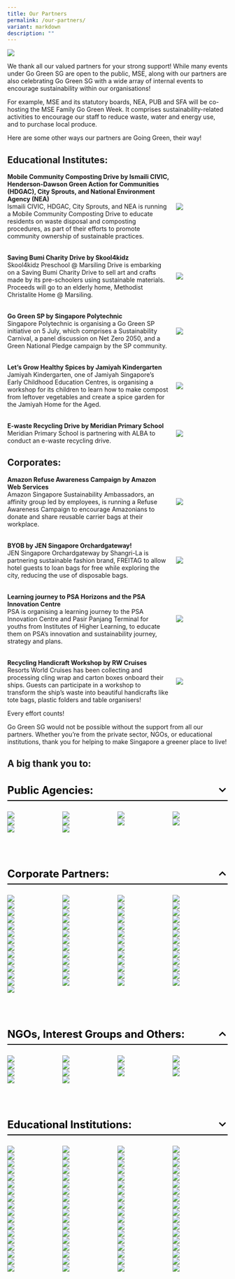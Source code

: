 ```yaml
---
title: Our Partners
permalink: /our-partners/
variant: markdown
description: ""
---
```

![](/images/banner-about-us.png)

We thank all our valued partners for your strong support! While many events under Go Green SG are open to the public, MSE, along with our partners are also celebrating Go Green SG with a wide array of internal events to encourage sustainability within our organisations!

For example, MSE and its statutory boards, NEA, PUB and SFA will be co-hosting the MSE Family Go Green Week. It comprises sustainability-related activities to encourage our staff to reduce waste, water and energy use, and to purchase local produce. 

Here are some other ways our partners are Going Green, their way!

## Educational Institutes:

<style>
	.two-col {
		display: flex;
    flex-direction: column;
		gap: 2rem;
	
	}
	
	.two-col__item {
		display: flex;
		align-items: center;
		justify-content: space-between;
		flex-wrap: wrap;
		gap: 1rem;
	
	}
	
	.two-col__item__body {
		flex: 1 1 70%;
	
	}
	
	div.two-col__item__body p,
	div.two-col__item__body p.two-col__item__title {
		margin: 0;
	
	}
	
	.two-col__item__image {
	    flex: 1 1 20%;
	
	}
	
	.two-col__item__image img {
		max-width: 100px;
    margin-right: 0;
	
	}
	
	@media (max-width: 576px) {
		.two-col__item__body {
			flex: 1 1 100%;
	
		}
	
		.two-col__item__image {
			order: -1;
	
		}
	
		.two-col__item__image img {
			margin: auto;
		}
	
	}
	
</style>

<div class="two-col">
		<div class="two-col__item">
		<div class="two-col__item__body">
			<p class="two-col__item__title"><strong>Mobile Community Composting Drive by Ismaili CIVIC, Henderson-Dawson Green Action for Communities (HDGAC), City Sprouts, and National Environment Agency (NEA)</strong></p>
			<p>Ismaili CIVIC, HDGAC, City Sprouts, and NEA  is running a Mobile Community Composting Drive to educate residents on waste disposal and composting procedures, as part of their efforts to promote community ownership of sustainable practices.</p>
		</div>
		<div class="two-col__item__image">
			<img src="/images/Our%20Partners/Special%20Mentions/educational-1.png">
		</div>
	</div>
	<div class="two-col__item">
		<div class="two-col__item__body">
			<p class="two-col__item__title"><strong>Saving Bumi Charity Drive by Skool4kidz</strong></p>
			<p>Skool4kidz Preschool @ Marsiling Drive is embarking on a Saving Bumi Charity Drive to sell art and crafts made by its pre-schoolers using sustainable materials. Proceeds will go to an elderly home, Methodist Christalite Home @ Marsiling.</p>
		</div>
		<div class="two-col__item__image">
			<img src="/images/Our%20Partners/Special%20Mentions/educational-2.png">
		</div>
	</div>
	<div class="two-col__item">
		<div class="two-col__item__body">
			<p class="two-col__item__title"><strong>Go Green SP by Singapore Polytechnic</strong></p>
			<p>Singapore Polytechnic is organising a Go Green SP initiative on 5 July, which comprises a Sustainability Carnival, a panel discussion on Net Zero 2050, and a Green National Pledge campaign by the SP community.</p>
		</div>
		<div class="two-col__item__image">
			<img src="/images/Our%20Partners/Special%20Mentions/educational-4.png">
		</div>
	</div>
	<div class="two-col__item">
		<div class="two-col__item__body">
			<p class="two-col__item__title"><strong>Let’s Grow Healthy Spices by Jamiyah Kindergarten</strong></p>
			<p>Jamiyah Kindergarten, one of Jamiyah Singapore’s Early Childhood Education Centres, is organising a workshop for its children to learn how to make compost from leftover vegetables and create a spice garden for the Jamiyah Home for the Aged.</p>
		</div>
		<div class="two-col__item__image">
			<img src="/images/Our%20Partners/Special%20Mentions/educational-3.png">
		</div>
	</div>
	<div class="two-col__item">
		<div class="two-col__item__body">
			<p class="two-col__item__title"><strong>E-waste Recycling Drive by Meridian Primary School</strong></p>
			<p>Meridian Primary School is partnering with ALBA to conduct an e-waste recycling drive.
			</p>
		</div>
		<div class="two-col__item__image">
			<img src="/images/Our%20Partners/Special%20Mentions/educational-5.png">
		</div>
	</div>
</div>

## Corporates:
<div class="two-col">
	<div class="two-col__item">
		<div class="two-col__item__body">
			<p class="two-col__item__title"><strong>Amazon Refuse Awareness Campaign by Amazon Web Services</strong></p>
			<p>Amazon Singapore Sustainability Ambassadors, an affinity group led by employees, is running a Refuse Awareness Campaign to encourage Amazonians to donate and share reusable carrier bags at their workplace.</p>
		</div>
		<div class="two-col__item__image">
			<img src="/images/Our%20Partners/Special%20Mentions/amazon.png">
		</div>
	</div>
	<div class="two-col__item">
		<div class="two-col__item__body">
			<p class="two-col__item__title"><strong>BYOB by JEN Singapore Orchardgateway!</strong></p>
			<p>JEN Singapore Orchardgateway by Shangri-La is partnering sustainable fashion brand, FREITAG to allow hotel guests to loan bags for free while exploring the city,  reducing the use of disposable bags.</p>
		</div>
		<div class="two-col__item__image">
			<img src="/images/Our%20Partners/Corporate/jen%20singapore.png">
		</div>
	</div>
	<div class="two-col__item">
		<div class="two-col__item__body">
			<p class="two-col__item__title"><strong>Learning journey to PSA Horizons and the PSA Innovation Centre</strong></p>
			<p>PSA is organising a learning journey to the PSA Innovation Centre and Pasir Panjang Terminal for youths from Institutes of Higher Learning, to educate them on PSA’s innovation and sustainability journey, strategy and plans.</p>
		</div>
		<div class="two-col__item__image">
			<img src="/images/Our%20Partners/Corporate/psa%20corporation.png">
		</div>
	</div>
	<div class="two-col__item">
		<div class="two-col__item__body">
			<p class="two-col__item__title"><strong>Recycling Handicraft Workshop by RW Cruises</strong></p>
			<p>Resorts World Cruises has been collecting and processing cling wrap and carton boxes onboard their ships. Guests can participate in a workshop to transform the ship’s waste into beautiful handicrafts like tote bags, plastic folders and table organisers!</p>
		</div>
		<div class="two-col__item__image">
			<img src="/images/Our%20Partners/Corporate/resort%20world%20cruises%20(rw%20cruises).PNG">
		</div>
	</div>
</div>


Every effort counts!

Go Green SG would not be possible without the support from all our partners. Whether you’re from the private sector, NGOs, or educational institutions, thank you for helping to make Singapore a greener place to live! 


## A big thank you to:
<style>
	.accordion {
		margin-bottom: 1.5rem;
	}
	
	.accordion .row {
		display: grid;
		grid-template-columns: repeat(4, 1fr);
		/* gap: .5rem; */
		margin: 0;
	}
	
	.accordion .row .col {
		width: 100%;
	}
	
	.accordion > .bp-accordion-header {
		background-color: transparent;
		padding-bottom: .5rem;
		border-bottom: 2px solid black;
		font-size: 24px;
	}
	
	.bp-accordion-body {
		margin-bottom: 5rem;
	}
	
	.accordion > .bp-accordion-header:hover {
		background-color: transparent;
	}
	
	.accordion > .bp-accordion-header > .bp-accordion-button {
		display: block;
		width: 100%;
		text-decoration: none;
		margin: 0;
		color: black;
	}
	
	.bp-accordion-button::before {
		content: "";
	}
	
	.bp-accordion-button.sgds-icon-plus {
		content: "";
	}
	
	.bp-accordion-button.sgds-icon-minus {
		content: "";
	}
	
	.bp-accordion-button-wrapper {
		display: flex;
		justify-content: space-between;
		align-items: center;
	}
	
	.arrow-icon {
		transition: all .5s;
		transform: rotate(180deg);
	}
	
	.accordion:first-child .arrow-icon {
		transform: rotate(0);
	}
	
	.bp-accordion-header:has( > .bp-accordion-button.sgds-icon-plus) .arrow-icon {
	transform: rotate(180deg);
	}
	
	.bp-accordion-header:has( > .bp-accordion-button.sgds-icon-minus) .arrow-icon {
	transform: rotate(0);
	}
</style>
 
<div class="accordion-container">
    <div class="accordion">
        <h3 class="bp-accordion-header">
            <a class="bp-accordion-button">
							<div class="bp-accordion-button-wrapper">
									<span>Public Agencies:</span>
									<svg viewBox="0 0 24 24" height="24" width="24" xmlns="http://www.w3.org/2000/svg" class="arrow-icon"><g stroke-width="1" stroke="none" fill-rule="evenodd" fill="none" id="feArrowDown0"><g fill="currentColor" id="feArrowDown1"><path d="m6 7l6 6l6-6l2 2l-8 8l-8-8z" id="feArrowDown2"></path></g></g></svg>
							</div>
            </a>
        </h3>
            <div class="bp-accordion-body">
							<div class="row">
								<div class="col is-one-quarter">
									<img src="/images/Our%20Partners/Public%20Agencies/govtech.png">
								</div>
								<div class="col is-one-quarter">
									<img src="/images/Our%20Partners/Public%20Agencies/landtransportauthority.jpg">
								</div>
								<div class="col is-one-quarter">
									<img src="/images/Our%20Partners/Public%20Agencies/ministryofsustainabilityandenvironment.jpg">
								</div>
								<div class="col is-one-quarter">
									<img src="/images/Our%20Partners/Public%20Agencies/nationalenvironmentalagency.jpg">
								</div>
								<div class="col is-one-quarter">
									<img src="/images/Our%20Partners/Public%20Agencies/national%20library%20board.PNG">
								</div>
								<div class="col is-one-quarter">
									<img src="/images/Our%20Partners/Public%20Agencies/nparks.PNG">
								</div>
								<div class="col is-one-quarter">
									<img src="/images/Our%20Partners/Public%20Agencies/publicutilitiesboard.jpg">
								</div>
								<div class="col is-one-quarter">
									<img src="/images/Our%20Partners/Public%20Agencies/sentosa%20dev%20corp.jpg">
								</div>
								<div class="col is-one-quarter">
									<img src="/images/Our%20Partners/Public%20Agencies/singapore%20food%20agency%20(sfa).jpg">
								</div>
								<div class="col is-one-quarter">
									<img src="/images/Our%20Partners/Public%20Agencies/singaporetourismboard.jpg">
								</div>
								</div>
							</div>
        </div>
    <div class="accordion">
        <h3 class="bp-accordion-header">
            <a class="bp-accordion-button">
							<div class="bp-accordion-button-wrapper">
									<span>Corporate Partners:</span>
									<svg viewBox="0 0 24 24" height="24" width="24" xmlns="http://www.w3.org/2000/svg" class="arrow-icon"><g stroke-width="1" stroke="none" fill-rule="evenodd" fill="none" id="feArrowDown0"><g fill="currentColor" id="feArrowDown1"><path d="m6 7l6 6l6-6l2 2l-8 8l-8-8z" id="feArrowDown2"></path></g></g></svg>
							</div>
            </a>
        </h3>
            <div class="bp-accordion-body">
							<div class="row">
								<div class="col is-one-quarter">
									<img src="/images/Our%20Partners/Corporate/amazon.png">
								</div>
								<div class="col is-one-quarter">
									<img src="/images/Our%20Partners/Corporate/asia-pacific-breweries-logo.png">
								</div>
								<div class="col is-one-quarter">
									<img src="/images/Our%20Partners/Corporate/carousell.png">
								</div>
								<div class="col is-one-quarter">
									<img src="/images/Our%20Partners/Corporate/castlery.png">
								</div>
								<div class="col is-one-quarter">
									<img src="/images/Our%20Partners/Corporate/changi%20airport%20cycling.png">
								</div>
								<div class="col is-one-quarter">
									<img src="/images/Our%20Partners/Corporate/circular.png">
								</div>
								<div class="col is-one-quarter">
									<img src="/images/Our%20Partners/Corporate/city%20developments%20limited.png">
								</div>
								<div class="col is-one-quarter">
									<img src="/images/Our%20Partners/Corporate/citysprouts.png">
								</div>
								<div class="col is-one-quarter">
									<img src="/images/Our%20Partners/Corporate/co%20nut%20ink.PNG">
								</div>
								<div class="col is-one-quarter">
									<img src="/images/Our%20Partners/Corporate/comcrop.png">
								</div>
								<div class="col is-one-quarter">
									<img src="/images/Our%20Partners/Corporate/fairmont%20swissotel%20joint.png">
								</div>
								<div class="col is-one-quarter">
									<img src="/images/Our%20Partners/Corporate/foodpanda.png">
								</div>
								<div class="col is-one-quarter">
									<img src="/images/Our%20Partners/Corporate/gardens%20by%20the%20bay%201.png">
								</div>
								<div class="col is-one-quarter">
									<img src="/images/Our%20Partners/Corporate/ginlee.png">
								</div>
								<div class="col is-one-quarter">
									<img src="/images/Our%20Partners/Corporate/goodfoodpeople.png">
								</div>
								<div class="col is-one-quarter">
									<img src="/images/Our%20Partners/Corporate/grab-logo.png">
								</div>
								<div class="col is-one-quarter">
									<img src="/images/Our%20Partners/Corporate/green%20sproutz%20singapore.png">
								</div>
								<div class="col is-one-quarter">
									<img src="/images/Our%20Partners/Corporate/greenscout.png">
								</div>
								<div class="col is-one-quarter">
									<img src="/images/Our%20Partners/Corporate/holocene.png">
								</div>
								<div class="col is-one-quarter">
									<img src="/images/Our%20Partners/Corporate/hotel%20indigo.png">
								</div>
								<div class="col is-one-quarter">
									<img src="/images/Our%20Partners/Corporate/indie-singapore-tours.png">
								</div>
								<div class="col is-one-quarter">
									<img src="/images/Our%20Partners/Corporate/intercontinental%20hotel.png">
								</div>
								<div class="col is-one-quarter">
									<img src="/images/Our%20Partners/Corporate/invosystems.png">
								</div>
								<div class="col is-one-quarter">
									<img src="/images/Our%20Partners/Corporate/jen%20singapore.png">
								</div>
								<div class="col is-one-quarter">
									<img src="/images/Our%20Partners/Corporate/kowabunga!.png">
								</div>
								<div class="col is-one-quarter">
									<img src="/images/Our%20Partners/Corporate/mandai-wildlife-group.png">
								</div>
								<div class="col is-one-quarter">
									<img src="/images/Our%20Partners/Corporate/marina%20bay%20sands%202.png">
								</div>
								<div class="col is-one-quarter">
									<img src="/images/Our%20Partners/Corporate/micron%20semiconductor.png">
								</div>
								<div class="col is-one-quarter">
									<img src="/images/Our%20Partners/Corporate/mount%20faber%20leisure%20group.png">
								</div>
								<div class="col is-one-quarter">
									<img src="/images/Our%20Partners/Corporate/mr%20bucket%20chocolaterie.png">
								</div>
								<div class="col is-one-quarter">
									<img src="/images/Our%20Partners/Corporate/open%20farm%20community.jpg">
								</div>
								<div class="col is-one-quarter">
									<img src="/images/Our%20Partners/Corporate/otolith%20entertainment.png">
								</div>
								<div class="col is-one-quarter">
									<img src="/images/Our%20Partners/Corporate/park%20royal%20on%20beach%20road.png">
								</div>
								<div class="col is-one-quarter">
									<img src="/images/Our%20Partners/Corporate/pass%20it%20on%20logo.PNG">
								</div>
								<div class="col is-one-quarter">
									<img src="/images/Our%20Partners/Corporate/pass%20it%20on.png">
								</div>
								<div class="col is-one-quarter">
									<img src="/images/Our%20Partners/Corporate/psa%20corporation.png">
								</div>
								<div class="col is-one-quarter">
									<img src="/images/Our%20Partners/Corporate/resort%20world%20cruises%20(rw%20cruises).PNG">
								</div>
								<div class="col is-one-quarter">
									<img src="/images/Our%20Partners/Corporate/saladstop!.png">
								</div>
								<div class="col is-one-quarter">
									<img src="/images/Our%20Partners/Corporate/schneider%20electric.png">
								</div>
								<div class="col is-one-quarter">
									<img src="/images/Our%20Partners/Corporate/sembcorp.png">
								</div>
								<div class="col is-one-quarter">
									<img src="/images/Our%20Partners/Corporate/servier.png">
								</div>
								<div class="col is-one-quarter">
									<img src="/images/Our%20Partners/Corporate/shangri-la%20singapore.png">
								</div>
								<div class="col is-one-quarter">
									<img src="/images/Our%20Partners/Corporate/shimizu%20corporation.png">
								</div>
								<div class="col is-one-quarter">
									<img src="/images/Our%20Partners/Corporate/sofitel-logo.png">
								</div>
								<div class="col is-one-quarter">
									<img src="/images/Our%20Partners/Corporate/susgain.png">
								</div>
								<div class="col is-one-quarter">
									<img src="/images/Our%20Partners/Corporate/sustenir_rgb_icon_gn.png">
								</div>
								<div class="col is-one-quarter">
									<img src="/images/Our%20Partners/Corporate/that%20wknd%20company.png">
								</div>
								<div class="col is-one-quarter">
									<img src="/images/Our%20Partners/Corporate/the%20fullerton%20hotel%20singapore.PNG">
								</div>								
								<div class="col is-one-quarter">
									<img src="/images/Our%20Partners/Corporate/tribe-logo.png">
								</div>									
								<div class="col is-one-quarter">
									<img src="/images/Our%20Partners/Corporate/unabiz.png">
								</div>									
								<div class="col is-one-quarter">
									<img src="/images/Our%20Partners/Corporate/untamed%20path.png">
								</div>
								<div class="col is-one-quarter">
									<img src="/images/Our%20Partners/Corporate/verizon%20communications.png">
								</div>									
								<div class="col is-one-quarter">
									<img src="/images/Our%20Partners/Corporate/young nautilus.png">
								</div>
								</div>
							</div>
        </div>
        <div class="accordion">
        <h3 class="bp-accordion-header">
					<a class="bp-accordion-button">
						<div class="bp-accordion-button-wrapper">
							<span>NGOs, Interest Groups and Others:</span>
							<svg viewBox="0 0 24 24" height="24" width="24" xmlns="http://www.w3.org/2000/svg" class="arrow-icon"><g stroke-width="1" stroke="none" fill-rule="evenodd" fill="none" id="feArrowDown0"><g fill="currentColor" id="feArrowDown1"><path d="m6 7l6 6l6-6l2 2l-8 8l-8-8z" id="feArrowDown2"></path></g></g></svg>
						</div>
					</a>
        </h3>
				<div class="bp-accordion-body">
					<div class="row">															
						<div class="col is-one-quarter">
							<img src="/images/Our%20Partners/NGOs%2C%20Interest%20Groups%20%26%20Others/champs%20for%20our%20environment.png">
						</div>						
						<div class="col is-one-quarter">
							<img src="/images/Our%20Partners/NGOs%2C%20Interest%20Groups%20%26%20Others/circularclassroom.jpg">
						</div>						
						<div class="col is-one-quarter">
							<img src="/images/Our%20Partners/NGOs%2C%20Interest%20Groups%20%26%20Others/climate%20fresk.png">
						</div>															
						<div class="col is-one-quarter">
							<img src="/images/Our%20Partners/NGOs%2C%20Interest%20Groups%20%26%20Others/divert%20for%202nd%20life.png">
						</div>							
						<div class="col is-one-quarter">
							<img src="/images/Our%20Partners/NGOs%2C%20Interest%20Groups%20%26%20Others/eb-impact.png">
						</div>							
						<div class="col is-one-quarter">
							<img src="/images/Our%20Partners/NGOs%2C%20Interest%20Groups%20%26%20Others/lepakinsg%20logo.png">
						</div>															
						<div class="col is-one-quarter">
							<img src="/images/Our%20Partners/NGOs%2C%20Interest%20Groups%20%26%20Others/living%20soil%20asia.png">
						</div>															
						<div class="col is-one-quarter">
							<img src="/images/Our%20Partners/NGOs%2C%20Interest%20Groups%20%26%20Others/metta%20welfare%20association.png">
						</div>						
						<div class="col is-one-quarter">
							<img src="/images/Our%20Partners/NGOs%2C%20Interest%20Groups%20%26%20Others/muuse-logo.png">
						</div>															
						<div class="col is-one-quarter">
							<img src="/images/Our%20Partners/NGOs%2C%20Interest%20Groups%20%26%20Others/singapore%20fashion%20council.png">
						</div>															
						<div class="col is-one-quarter">
							<img src="/images/Our%20Partners/NGOs%2C%20Interest%20Groups%20%26%20Others/singapore-furniture-industries-council.png">
						</div>						
						<div class="col is-one-quarter">
							<img src="/images/Our%20Partners/NGOs%2C%20Interest%20Groups%20%26%20Others/stridy.png">
						</div>															
						<div class="col is-one-quarter">
							<img src="/images/Our%20Partners/NGOs%2C%20Interest%20Groups%20%26%20Others/tanjong%20pagar%20town%20council.png">
						</div>															
						<div class="col is-one-quarter">
							<img src="/images/Our%20Partners/NGOs%2C%20Interest%20Groups%20%26%20Others/unleash.png">
						</div>
					</div>
				</div>
    </div>
		<div class="accordion-container">
	<div class="accordion">
        <h3 class="bp-accordion-header">
					<a class="bp-accordion-button">
						<div class="bp-accordion-button-wrapper">
							<span>Educational Institutions:</span>
							<svg viewBox="0 0 24 24" height="24" width="24" xmlns="http://www.w3.org/2000/svg" class="arrow-icon"><g stroke-width="1" stroke="none" fill-rule="evenodd" fill="none" id="feArrowDown0"><g fill="currentColor" id="feArrowDown1"><path d="m6 7l6 6l6-6l2 2l-8 8l-8-8z" id="feArrowDown2"></path></g></g></svg>
						</div>
					</a>
        </h3>
				<div class="bp-accordion-body">
					<div class="row">						
						<div class="col is-one-quarter">
							<img src="/images/Our%20Partners/Educational%20Institutes/agape%20little%20uni.png">
						</div>						
						<div class="col is-one-quarter">
							<img src="/images/Our%20Partners/Educational%20Institutes/ai%20tong%20school.png">
						</div>						
						<div class="col is-one-quarter">
							<img src="/images/Our%20Partners/Educational%20Institutes/apsn%20chaoyang%20school.png">
						</div>						
						<div class="col is-one-quarter">
							<img src="/images/Our%20Partners/Educational%20Institutes/averbel%20child%20development%20centre.png">
						</div>							
						<div class="col is-one-quarter">
							<img src="/images/Our%20Partners/Educational%20Institutes/bedok%20view%20secondary%20school.png">
						</div>						
						<div class="col is-one-quarter">
							<img src="/images/Our%20Partners/Educational%20Institutes/casuarina%20primary%20school.png">
						</div>						
						<div class="col is-one-quarter">
							<img src="/images/Our%20Partners/Educational%20Institutes/cedar%20girls_%20secondary%20school.png">
						</div>						
						<div class="col is-one-quarter">
							<img src="/images/Our%20Partners/Educational%20Institutes/centre%20for%20nature-based%20climate%20solutions%20nus.png">
						</div>						
						<div class="col is-one-quarter">
							<img src="/images/Our%20Partners/Educational%20Institutes/changkat%20primary%20school.png">
						</div>						
						<div class="col is-one-quarter">
							<img src="/images/Our%20Partners/Educational%20Institutes/chij%20st%20joseph_s%20convent.PNG">
						</div>						
						<div class="col is-one-quarter">
							<img src="/images/Our%20Partners/Educational%20Institutes/chij%20st%20nicholas%20girls_%20school.png">
						</div>						
						<div class="col is-one-quarter">
							<img src="/images/Our%20Partners/Educational%20Institutes/chongzheng%20primary%20school.png">
						</div>
						<div class="col is-one-quarter">
							<img src="/images/Our%20Partners/Educational%20Institutes/commonwealth%20secondary%20school.png">
						</div>						
						<div class="col is-one-quarter">
							<img src="/images/Our%20Partners/Educational%20Institutes/compassvale%20secondary%20school%20logo.PNG">
						</div>						
						<div class="col is-one-quarter">
							<img src="/images/Our%20Partners/Educational%20Institutes/dazhong%20primary%20school.PNG">
						</div>						
						<div class="col is-one-quarter">
							<img src="/images/Our%20Partners/Educational%20Institutes/earth%20observatory%20of%20singapore%201.png">
						</div>						
						<div class="col is-one-quarter">
							<img src="/images/Our%20Partners/Educational%20Institutes/edgefield-secondary-school.png">
						</div>						
						<div class="col is-one-quarter">
							<img src="/images/Our%20Partners/Educational%20Institutes/fengshan%20primary%20school.png">
						</div>						
						<div class="col is-one-quarter">
							<img src="/images/Our%20Partners/Educational%20Institutes/fuhua%20primary%20school.png">
						</div>						
						<div class="col is-one-quarter">
							<img src="/images/Our%20Partners/Educational%20Institutes/greendale%20primary%20school.png">
						</div>						
						<div class="col is-one-quarter">
							<img src="/images/Our%20Partners/Educational%20Institutes/greenland%20childcare%20centre.png">
						</div>						
						<div class="col is-one-quarter">
							<img src="/images/Our%20Partners/Educational%20Institutes/greenwood%20primary%20school.png">
						</div>						
						<div class="col is-one-quarter">
							<img src="/images/Our%20Partners/Educational%20Institutes/hampton%20pre-school.png">
						</div>						
						<div class="col is-one-quarter">
							<img src="/images/Our%20Partners/Educational%20Institutes/hmps%20school%20logo.png">
						</div>						
						<div class="col is-one-quarter">
							<img src="/images/Our%20Partners/Educational%20Institutes/jamiyah%20kindergarten.png">
						</div>						
						<div class="col is-one-quarter">
							<img src="/images/Our%20Partners/Educational%20Institutes/jurong%20primary%20school.png">
						</div>						
						<div class="col is-one-quarter">
							<img src="/images/Our%20Partners/Educational%20Institutes/jurong%20west%20secondary%20school.PNG">
						</div>						
						<div class="col is-one-quarter">
							<img src="/images/Our%20Partners/Educational%20Institutes/learning vision @ changi business park.png">
						</div>						
						<div class="col is-one-quarter">
							<img src="/images/Our%20Partners/Educational%20Institutes/lianhua%20primary%20school.png">
						</div>						
						<div class="col is-one-quarter">
							<img src="/images/Our%20Partners/Educational%20Institutes/marsiling%20secondary%20school%201.png">
						</div>						
						<div class="col is-one-quarter">
							<img src="/images/Our%20Partners/Educational%20Institutes/mee%20toh%20school.png">
						</div>						
						<div class="col is-one-quarter">
							<img src="/images/Our%20Partners/Educational%20Institutes/meridian%20primary%20school.png">
						</div>						
						<div class="col is-one-quarter">
							<img src="/images/Our%20Partners/Educational%20Institutes/meridian%20secondary%20school.png">
						</div>						
						<div class="col is-one-quarter">
							<img src="/images/Our%20Partners/Educational%20Institutes/my%20world.png">
						</div>						
						<div class="col is-one-quarter">
							<img src="/images/Our%20Partners/Educational%20Institutes/nan%20hua%20high%20school.jpg">
						</div>						
						<div class="col is-one-quarter">
							<img src="/images/Our%20Partners/Educational%20Institutes/nan%20hua%20primary%20school.png">
						</div>						
						<div class="col is-one-quarter">
							<img src="/images/Our%20Partners/Educational%20Institutes/nanyang%20girls%20high%20school.png">
						</div>						
						<div class="col is-one-quarter">
							<img src="/images/Our%20Partners/Educational%20Institutes/naval%20base%20secondary%20school.png">
						</div>						
						<div class="col is-one-quarter">
							<img src="/images/Our%20Partners/Educational%20Institutes/northland-secondary-school.png">
						</div>						
						<div class="col is-one-quarter">
							<img src="/images/Our%20Partners/Educational%20Institutes/nus%20college%20of%20design%20and%20engineering.png">
						</div>						
						<div class="col is-one-quarter">
							<img src="/images/Our%20Partners/Educational%20Institutes/nus%20ridge%20view%20residential%20college.png">
						</div>						
						<div class="col is-one-quarter">
							<img src="/images/Our%20Partners/Educational%20Institutes/nyp%20geo%20council.png">
						</div>						
						<div class="col is-one-quarter">
							<img src="/images/Our%20Partners/Educational%20Institutes/pcf%20sparkletots.PNG">
						</div>						
						<div class="col is-one-quarter">
							<img src="/images/Our%20Partners/Educational%20Institutes/peicai%20secondary%20school.png">
						</div>						
						<div class="col is-one-quarter">
							<img src="/images/Our%20Partners/Educational%20Institutes/presbyterian%20high%20school.png">
						</div>						
						<div class="col is-one-quarter">
							<img src="/images/Our%20Partners/Educational%20Institutes/qihua%20primary.png">
						</div>						
						<div class="col is-one-quarter">
							<img src="/images/Our%20Partners/Educational%20Institutes/radin%20mas%20primary%20school.png">
						</div>						
						<div class="col is-one-quarter">
							<img src="/images/Our%20Partners/Educational%20Institutes/rainbow%20centre.png">
						</div>						
						<div class="col is-one-quarter">
							<img src="/images/Our%20Partners/Educational%20Institutes/rp%20logo-cmyk-high-res%20(for%20light-colored%20bg).png">
						</div>						
						<div class="col is-one-quarter">
							<img src="/images/Our%20Partners/Educational%20Institutes/sengkang%20primary%20school.png">
						</div>						
						<div class="col is-one-quarter">
							<img src="/images/Our%20Partners/Educational%20Institutes/singapore%20university%20of%20social%20sciences.png">
						</div>						
						<div class="col is-one-quarter">
							<img src="/images/Our%20Partners/Educational%20Institutes/skool4kidz%20preschool.png">
						</div>						
						<div class="col is-one-quarter">
							<img src="/images/Our%20Partners/Educational%20Institutes/smu%20verts.png">
						</div>						
						<div class="col is-one-quarter">
							<img src="/images/Our%20Partners/Educational%20Institutes/sp_marketing_logo_main_rgb_fullcolour_on_white_bg.png">
						</div>						
						<div class="col is-one-quarter">
							<img src="/images/Our%20Partners/Educational%20Institutes/st%20andrew's%20junior%20college.jpg">
						</div>						
						<div class="col is-one-quarter">
							<img src="/images/Our%20Partners/Educational%20Institutes/st%20andrew_s%20junior%20college.png">
						</div>						
						<div class="col is-one-quarter">
							<img src="/images/Our%20Partners/Educational%20Institutes/st%20anthony_s%20canossian%20secondary%20school.png">
						</div>						
						<div class="col is-one-quarter">
							<img src="/images/Our%20Partners/Educational%20Institutes/st%20anthony_s%20primary%20school.png">
						</div>						
						<div class="col is-one-quarter">
							<img src="/images/Our%20Partners/Educational%20Institutes/st%20margaret's%20primary%20school.PNG">
						</div>						
						<div class="col is-one-quarter">
							<img src="/images/Our%20Partners/Educational%20Institutes/star%20learners%20childcare.png">
						</div>						
						<div class="col is-one-quarter">
							<img src="/images/Our%20Partners/Educational%20Institutes/sunflower%20preschool.png">
						</div>						
						<div class="col is-one-quarter">
							<img src="/images/Our%20Partners/Educational%20Institutes/swallows%20_%20amazons%20kindergarten.png">
						</div>						
						<div class="col is-one-quarter">
							<img src="/images/Our%20Partners/Educational%20Institutes/tampines%20north%20primary%20school.png">
						</div>						
						<div class="col is-one-quarter">
							<img src="/images/Our%20Partners/Educational%20Institutes/tampines%20secondary%20school.png">
						</div>										
						<div class="col is-one-quarter">
							<img src="/images/Our%20Partners/Educational%20Institutes/telok%20kurau%20primary%20school.png">
						</div>										
						<div class="col is-one-quarter">
							<img src="/images/Our%20Partners/Educational%20Institutes/valour%20primary%20school.png">
						</div>										
						<div class="col is-one-quarter">
							<img src="/images/Our%20Partners/Educational%20Institutes/woodgrove%20secondary%20school.png">
						</div>										
						<div class="col is-one-quarter">
							<img src="/images/Our%20Partners/Educational%20Institutes/xingnan%20primary%20school.png">
						</div>										
						<div class="col is-one-quarter">
							<img src="/images/Our%20Partners/Educational%20Institutes/xishan%20primary%20school.png">
						</div>										
						<div class="col is-one-quarter">
							<img src="/images/Our%20Partners/Educational%20Institutes/yu%20neng%20primary%20school.png">
						</div>										
						<div class="col is-one-quarter">
							<img src="/images/Our%20Partners/Educational%20Institutes/yusof%20ishak%20secondary%20school.png">
						</div>										
						<div class="col is-one-quarter">
							<img src="/images/Our%20Partners/Educational%20Institutes/zhonghua secondary school.png">
						</div>
					</div>
        </div>
    </div></div></div>